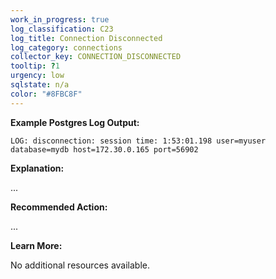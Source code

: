 ```yaml
---
work_in_progress: true
log_classification: C23
log_title: Connection Disconnected
log_category: connections
collector_key: CONNECTION_DISCONNECTED
tooltip: ?1
urgency: low
sqlstate: n/a
color: "#8FBC8F"
---
```


**Example Postgres Log Output:**

```
LOG: disconnection: session time: 1:53:01.198 user=myuser database=mydb host=172.30.0.165 port=56902
```

**Explanation:**

...

**Recommended Action:**

...

**Learn More:**

No additional resources available.
